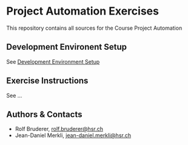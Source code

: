 # Project Automation Exercises

This repository contains all sources for the Course Project Automation

## Development Environent Setup 

See [Development Environment Setup](docs/SETUP.md)

## Exercise Instructions

See ...

## Authors & Contacts

* Rolf Bruderer, rolf.bruderer@hsr.ch
* Jean-Daniel Merkli, jean-daniel.merkli@hsr.ch
